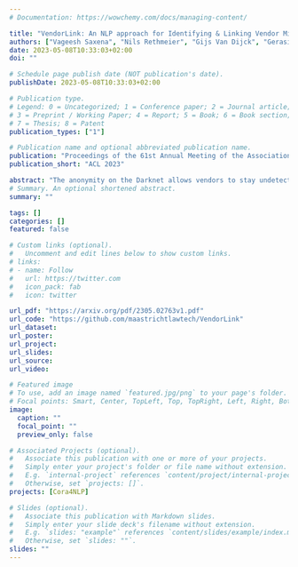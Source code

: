 ```yaml
---
# Documentation: https://wowchemy.com/docs/managing-content/

title: "VendorLink: An NLP approach for Identifying & Linking Vendor Migrants & Potential Aliases on Darknet Markets"
authors: ["Vageesh Saxena", "Nils Rethmeier", "Gijs Van Dijck", "Gerasimos Spanakis"]
date: 2023-05-08T10:33:03+02:00
doi: ""

# Schedule page publish date (NOT publication's date).
publishDate: 2023-05-08T10:33:03+02:00

# Publication type.
# Legend: 0 = Uncategorized; 1 = Conference paper; 2 = Journal article;
# 3 = Preprint / Working Paper; 4 = Report; 5 = Book; 6 = Book section;
# 7 = Thesis; 8 = Patent
publication_types: ["1"]

# Publication name and optional abbreviated publication name.
publication: "Proceedings of the 61st Annual Meeting of the Association for Computational Linguistics (Volume 1: Long Papers)"
publication_short: "ACL 2023"

abstract: "The anonymity on the Darknet allows vendors to stay undetected by using multiple vendor aliases or frequently migrating between markets. Consequently, illegal markets and their connections are challenging to uncover on the Darknet. To identify relationships between illegal markets and their vendors, we propose VendorLink, an NLP-based approach that examines writing patterns to verify, identify, and link unique vendor accounts across text advertisements (ads) on seven public Darknet markets. In contrast to existing literature, VendorLink utilizes the strength of supervised pretraining to perform closed-set vendor verification, open-set vendor identification, and low-resource market adaption tasks. Through VendorLink, we uncover (i) 15 migrants and 71 potential aliases in the Alphabay-Dreams-Silk dataset, (ii) 17 migrants and 3 potential aliases in the Valhalla-Berlusconi dataset, and (iii) 75 migrants and 10 potential aliases in the Traderoute-Agora dataset. Altogether, our approach can help Law Enforcement Agencies (LEA) make more informed decisions by verifying and identifying migrating vendors and their potential aliases on existing and Low-Resource (LR) emerging Darknet markets."
# Summary. An optional shortened abstract.
summary: ""

tags: []
categories: []
featured: false

# Custom links (optional).
#   Uncomment and edit lines below to show custom links.
# links:
# - name: Follow
#   url: https://twitter.com
#   icon_pack: fab
#   icon: twitter

url_pdf: "https://arxiv.org/pdf/2305.02763v1.pdf"
url_code: "https://github.com/maastrichtlawtech/VendorLink"
url_dataset:
url_poster:
url_project:
url_slides:
url_source:
url_video:

# Featured image
# To use, add an image named `featured.jpg/png` to your page's folder. 
# Focal points: Smart, Center, TopLeft, Top, TopRight, Left, Right, BottomLeft, Bottom, BottomRight.
image:
  caption: ""
  focal_point: ""
  preview_only: false

# Associated Projects (optional).
#   Associate this publication with one or more of your projects.
#   Simply enter your project's folder or file name without extension.
#   E.g. `internal-project` references `content/project/internal-project/index.md`.
#   Otherwise, set `projects: []`.
projects: [Cora4NLP]

# Slides (optional).
#   Associate this publication with Markdown slides.
#   Simply enter your slide deck's filename without extension.
#   E.g. `slides: "example"` references `content/slides/example/index.md`.
#   Otherwise, set `slides: ""`.
slides: ""
---
```

